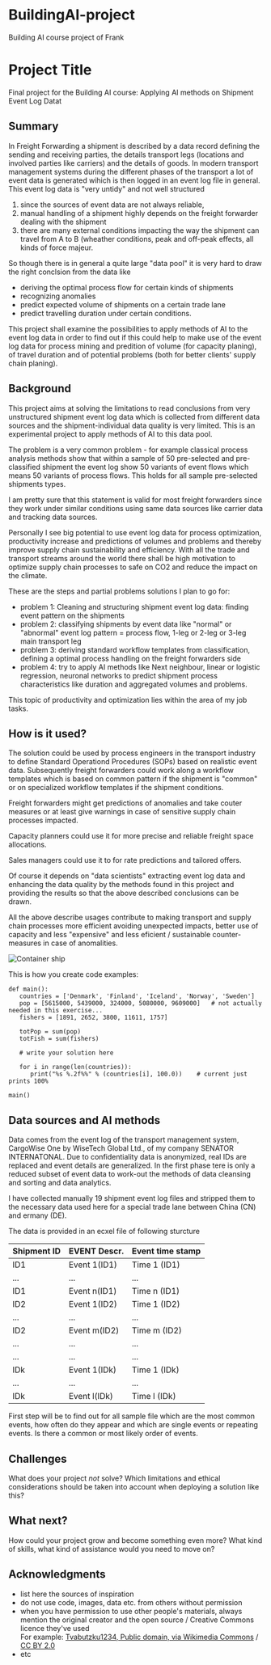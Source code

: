 # BuildingAI-project
Building AI course project of Frank

# Project Title

Final project for the Building AI course: Applying AI methods on Shipment Event Log Datat

## Summary

In Freight Forwarding a shipment is described by a data record defining the sending and receiving parties, the details transport legs  (locations and involved parties like carriers) and the details of goods.
In modern transport management systems during the different phases of the transport a lot of event data is generated wihich is then logged in an event log file in general.
This event log data is "very untidy" and not well structured 
1) since the sources of event data are not always reliable, 
2) manual handling of a shipment highly depends on the freight forwarder dealing with the shipment
3) there are many external conditions impacting the way the shipment can travel from A to B (wheather conditions, peak and off-peak effects, all kinds of force majeur.

So though there is in general a quite large "data pool" it is very hard to draw the right conclsion from the data like
- deriving the optimal process flow for certain kinds of shipments
- recognizing anomalies
- predict expected volume of shipments on a certain trade lane
- predict travelling duration under certain conditions.

This project shall examine the possibilities to apply methods of AI to the event log data in order to find out if this could help to make use of the event log data for process mining and predition of volume (for capacity planing), of travel duration and of potential problems (both for better clients' supply chain planing).

## Background

This project aims at solving the limitations to read  conclusions from very unstructured shipment event log data which is collected from different data sources and the shipment-individual data quality is very limited.
This is an experimental project to apply methods of AI to this data pool.

The problem is a very common problem - for example classical process analysis methods show that within a sample of 50 pre-selected and pre-classified shipment the event log show 50 variants of event flows which means 50 variants of process flows. This holds for all sample pre-selected shipments types.

I am pretty sure that this statement is valid for most  freight forwarders since they work under similar conditions using same data sources like carrier data and tracking data sources.

Personally I see big potential to use event log data for process optimization, productivity increase and predictions of volumes and problems and thereby improve supply chain sustainability and efficiency. With all the trade and transport streams around the world there shall be high motivation to optimize supply chain processes to safe on CO2 and reduce the impact on the climate.

These are the steps and partial problems solutions I plan to go for:

* problem 1: Cleaning and structuring shipment event log data: finding event pattern on the shipments
* problem 2: classifying shipments by event data like "normal" or "abnormal" event log pattern = process flow, 1-leg or 2-leg or 3-leg main transport leg
* problem 3: deriving standard workflow templates from classification, defining a optimal process handling on the freight forwarders side
* problem 4: try to apply AI methods like Next neighbour, linear or logistic regression, neuronal networks to predict shipment process characteristics like duration and aggregated volumes and problems. 


This topic of productivity and optimization lies within the area of my job tasks.


## How is it used?

The solution could be used by process engineers in the transport industry to define Standard Operationd Procedures (SOPs) based on realistic event data.
Subsequently freight forwarders could work along a workflow templates which is based on common pattern if the shipment is "common" or on specialized workflow templates if the shipment conditions.

Freight forwarders might get predictions of anomalies and take couter measures or at least give warnings in case of sensitive supply chain processes impacted.

Capacity planners could use it for more precise and reliable freight space allocations.

Sales managers could use it to for rate predictions and tailored offers.

Of course it depends on "data scientists" extracting event log data and enhancing the data quality by the methods found in this project and providing the results so that the above described conclusions can be drawn.  

All the above describe usages contribute to making transport and supply chain processes more efficient avoiding unexpected impacts, better use of capacity and less "expensive" and less eficient / sustainable counter-measures in case of anomalities.




![Container ship](https://upload.wikimedia.org/wikipedia/commons/2/20/Container_ship_Yorktown_Express_%282%29.jpg)



This is how you create code examples:
```
def main():
   countries = ['Denmark', 'Finland', 'Iceland', 'Norway', 'Sweden']
   pop = [5615000, 5439000, 324000, 5080000, 9609000]   # not actually needed in this exercise...
   fishers = [1891, 2652, 3800, 11611, 1757]

   totPop = sum(pop)
   totFish = sum(fishers)

   # write your solution here

   for i in range(len(countries)):
      print("%s %.2f%%" % (countries[i], 100.0))    # current just prints 100%

main()
```


## Data sources and AI methods

Data comes from the event log of the transport management system, CargoWise One by WiseTech Global Ltd., of my company SENATOR INTERNATONAL.
Due to confidentiality data is anonymized, real IDs are replaced and event details are generalized.
In the first phase tere is only a reduced subset of event data to work-out the methods of data cleansing and sorting and data analytics.

I have collected manually 19 shipment event log files and stripped them to the necessary data used here for a special trade lane between China (CN) and ermany (DE). 

The data is provided in an ecxel file of following sturcture

| Shipment ID | EVENT Descr. | Event time stamp 
| ----------- | ------------ | ----------------
| ID1         | Event 1(ID1) | Time 1 (ID1)
| ...         | ...          | ...
| ID1         | Event n(ID1) | Time n (ID1)
| ID2         | Event 1(ID2) | Time 1 (ID2)
| ...         | ...          | ...
| ID2         | Event m(ID2) | Time m (ID2)
| ...         | ...          | ...
| ...         | ...          | ...
| IDk         | Event 1(IDk) | Time 1 (IDk)
| ...         | ...          | ...
| IDk         | Event l(IDk) | Time l (IDk)


First step will be to find out for all sample file which are the most common events, how often do they appear and which are single events or repeating events. Is there a common or most likely order of events.


## Challenges

What does your project _not_ solve? Which limitations and ethical considerations should be taken into account when deploying a solution like this?

## What next?

How could your project grow and become something even more? What kind of skills, what kind of assistance would you  need to move on? 


## Acknowledgments

* list here the sources of inspiration 
* do not use code, images, data etc. from others without permission
* when you have permission to use other people's materials, always mention the original creator and the open source / Creative Commons licence they've used
  <br>For example: [Tvabutzku1234, Public domain, via Wikimedia Commons](https://commons.wikimedia.org/wiki/File:Container_ship_Yorktown_Express_(2).jpg#filelinks) / [CC BY 2.0](https://creativecommons.org/licenses/by/2.0)
* etc
